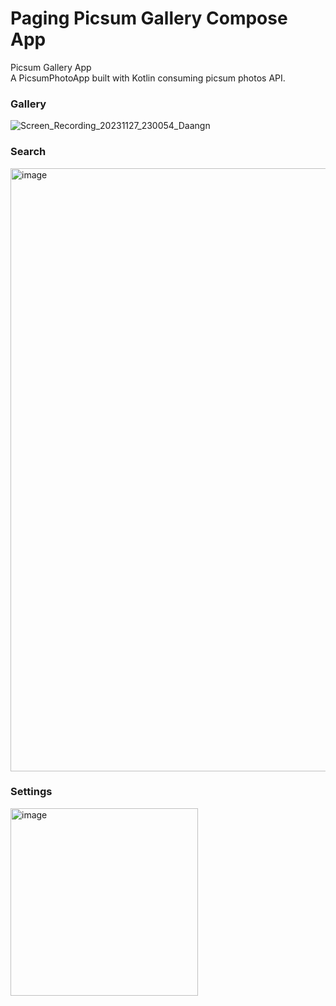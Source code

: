 # Paging Picsum Gallery Compose App
Picsum Gallery App 
<br>
A PicsumPhotoApp built with Kotlin consuming picsum photos API.

### Gallery
![Screen_Recording_20231127_230054_Daangn](https://github.com/KDW03/Daangn/assets/109224863/54d2f544-f908-4a67-afc4-3557490bd9ac)


### Search

<img width="965" alt="image" src="https://github.com/KDW03/Daangn/assets/109224863/a6aff599-dfd8-4c29-8bfd-68dd13e6b85f">



### Settings

<img width="300" alt="image" src="https://github.com/KDW03/Daangn/assets/109224863/425f24db-6e7a-4690-a1cc-a14264da8d1d">


